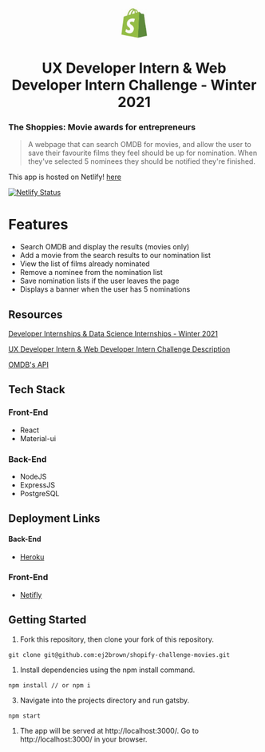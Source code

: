 <p align="center">
  <a href="https://www.shopify.com/">
    <img alt="Shopify" src="./frontend/public/images/shopify-challenge-movies.jpeg" width="60" />
  </a>
</p>
<h1 align="center">
UX Developer Intern & Web Developer Intern Challenge - Winter 2021
</h1>

### The Shoppies: Movie awards for entrepreneurs

> A webpage that can search OMDB for movies, and allow the user to save their favourite films they feel should be up for nomination. When they've selected 5 nominees they should be notified they're finished.

This app is hosted on Netlify! [here](https://shoppies-nominations-challenge.netlify.app)

[![Netlify Status](https://api.netlify.com/api/v1/badges/24065bd4-6c73-4bbc-8c56-c818ea8e3bf0/deploy-status)](https://app.netlify.com/sites/shoppies-nominations-challenge/deploys)


# Features
- Search OMDB and display the results (movies only)
- Add a movie from the search results to our nomination list
- View the list of films already nominated
- Remove a nominee from the nomination list
- Save nomination lists if the user leaves the page
- Displays a banner when the user has 5 nominations

## Resources

[Developer Internships & Data Science Internships - Winter 2021](https://www.shopify.com/careers/developer-internships-data-science-internships-winter-2021-826aeb)

[UX Developer Intern & Web Developer Intern Challenge Description](https://docs.google.com/document/d/1AZO0BZwn1Aogj4f3PDNe1mhq8pKsXZxtrG--EIbP_-w/edit#heading=h.31w9woubunro)

[OMDB's API](http://www.omdbapi.com/apikey.aspx)


## Tech Stack

### Front-End
 - React
 - Material-ui

### Back-End
- NodeJS
- ExpressJS
- PostgreSQL

## Deployment Links

#### Back-End 
- [Heroku](https://shoppies-nominations-challenge.herokuapp.com)

### Front-End 
- [Netifly](https://shoppies-nominations-challenge.netlify.app
)

## Getting Started 

1. Fork this repository, then clone your fork of this repository.

```shell 
git clone git@github.com:ej2brown/shopify-challenge-movies.git
```

1. Install dependencies using the npm install command.
```shell 
npm install // or npm i
```
3. Navigate into the projects directory and run gatsby.

```shell 
npm start
```
1. The app will be served at http://localhost:3000/. Go to http://localhost:3000/ in your browser.